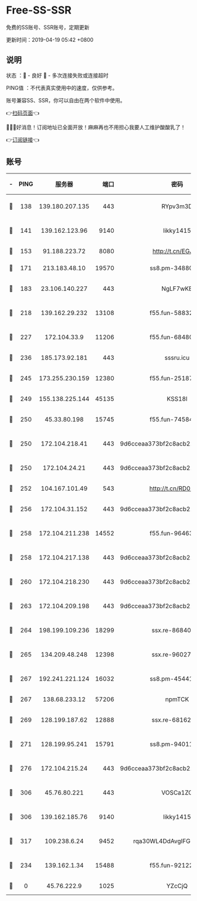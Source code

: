 # Free-SS-SSR

免费的SS账号、SSR账号，定期更新

更新时间：2019-04-19 05:42 +0800

## 说明

状态     ：🙂 - 良好 🙁 - 多次连接失败或连接超时

PING值   ：不代表真实使用中的速度，仅供参考。

账号兼容SS、SSR，你可以自由在两个软件中使用。

👉[扫码页面](https://liesauer.github.io/Free-SS-SSR/)👈

🎉🎉🎉好消息！订阅地址已全面开放！麻麻再也不用担心我要人工维护酸酸乳了！

👉[订阅链接](https://www.liesauer.net/yogurt/subscribe?ACCESS_TOKEN=DAYxR3mMaZAsaqUb)👈

## 账号

|-|PING|服务器|端口|密码|加密方式|区域|
|:----:|:----:|:-----:|-----:|:----:|:----:|:----:|
|🙂|138|139.180.207.135|443|RYpv3m3D|aes-256-cfb|JP|
|🙂|141|139.162.123.96|9140|likky1415|aes-256-cfb|JP|
|🙂|153|91.188.223.72|8080|http://t.cn/EGJIyrl|rc4-md5|RU|
|🙂|171|213.183.48.10|19570|ss8.pm-34880278|rc4-md5|RU|
|🙂|183|23.106.140.227|443|NgLF7wKB|aes-256-cfb|US|
|🙂|218|139.162.29.232|13108|f55.fun-58832525|aes-256-cfb|SG|
|🙂|227|172.104.33.9|11206|f55.fun-68480715|aes-256-cfb|SG|
|🙂|236|185.173.92.181|443|sssru.icu|rc4-md5|RU|
|🙂|245|173.255.230.159|12380|f55.fun-25187450|aes-256-cfb|US|
|🙂|249|155.138.225.144|45135|KSS18l|rc4-md5|US|
|🙂|250|45.33.80.198|15745|f55.fun-74584715|aes-256-cfb|US|
|🙂|250|172.104.218.41|443|9d6cceaa373bf2c8acb22e60b6a58be6|aes-256-cfb|US|
|🙂|250|172.104.24.21|443|9d6cceaa373bf2c8acb22e60b6a58be6|aes-256-cfb|US|
|🙂|252|104.167.101.49|543|http://t.cn/RD0D7sx|rc4-md5|CA|
|🙂|256|172.104.31.152|443|9d6cceaa373bf2c8acb22e60b6a58be6|aes-256-cfb|US|
|🙂|258|172.104.211.238|14552|f55.fun-96463764|aes-256-cfb|US|
|🙂|258|172.104.217.138|443|9d6cceaa373bf2c8acb22e60b6a58be6|aes-256-cfb|US|
|🙂|260|172.104.218.230|443|9d6cceaa373bf2c8acb22e60b6a58be6|aes-256-cfb|US|
|🙂|263|172.104.209.198|443|9d6cceaa373bf2c8acb22e60b6a58be6|aes-256-cfb|US|
|🙂|264|198.199.109.236|18299|ssx.re-86840867|aes-256-cfb|US|
|🙂|265|134.209.48.248|12398|ssx.re-96027580|aes-256-cfb|US|
|🙂|267|192.241.221.124|16032|ss8.pm-45441503|aes-256-cfb|US|
|🙂|267|138.68.233.12|57206|npmTCK|rc4-md5|US|
|🙂|269|128.199.187.62|12888|ssx.re-68162593|aes-256-cfb|SG|
|🙂|271|128.199.95.241|15791|ss8.pm-94011498|aes-256-cfb|SG|
|🙂|276|172.104.215.24|443|9d6cceaa373bf2c8acb22e60b6a58be6|aes-256-cfb|US|
|🙂|306|45.76.80.221|443|VOSCa1ZG|aes-256-cfb|DE|
|🙂|306|139.162.185.76|9140|likky1415|aes-256-cfb|DE|
|🙂|317|109.238.6.24|9452|rqa30WL4DdAvgIFG6Fs3znzTa|aes-256-cfb|FR|
|🙂|234|139.162.1.34|15488|f55.fun-92122073|aes-256-cfb|SG|
|🙁|0|45.76.222.9|1025|YZcCjQ|rc4-md5|JP|

